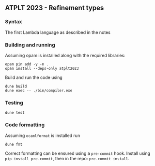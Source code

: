 ## ATPLT 2023 - Refinement types

### Syntax

The first Lambda language as described in the notes

### Building and running

Assuming opam is installed along with the required libraries:

```
opam pin add -y -n .
opam install --deps-only atplt2023
```

Build and run the code using

```
dune build
dune exec -- ./bin/compiler.exe
```

### Testing

```
dune test
```

### Code formatting

Assuming `ocamlformat` is installed run

```
dune fmt
```

Correct formatting can be ensured using a `pre-commit` hook.
Install using `pip install pre-commit`, then in the repo: `pre-commit install`.
